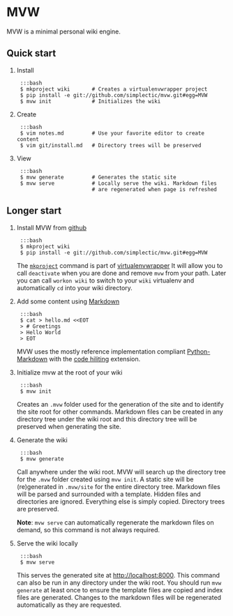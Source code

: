 # MVW

MVW is a minimal personal wiki engine.

## Quick start
    
1. Install

        :::bash
        $ mkproject wiki       # Creates a virtualenvwrapper project
        $ pip install -e git://github.com/simplectic/mvw.git#egg=MVW
        $ mvw init             # Initializes the wiki 

2. Create

        :::bash
        $ vim notes.md         # Use your favorite editor to create content
        $ vim git/install.md   # Directory trees will be preserved

3. View

        :::bash
        $ mvw generate         # Generates the static site
        $ mvw serve            # Locally serve the wiki. Markdown files
                               # are regenerated when page is refreshed

## Longer start

1. Install MVW from [github][1]

        :::bash
        $ mkproject wiki 
        $ pip install -e git://github.com/simplectic/mvw.git#egg=MVW

    The [`mkproject`][3] command is part of [virtualenvwrapper][2]
    It will allow you to call `deactivate` when you are done and 
    remove `mvw` from your path.  Later you can call `workon wiki` 
    to switch to your `wiki` virtualenv and automatically `cd` into
    your wiki directory.


2. Add some content using [Markdown][4]

        :::bash
        $ cat > hello.md <<EOT
        > # Greetings
        > Hello World
        > EOT

    MVW uses the mostly reference implementation compliant 
    [Python-Markdown][5] with the [code hiliting][6] extension.
    
3. Initialize mvw at the root of your wiki

        :::bash
        $ mvw init

    Creates an `.mvw` folder used for the generation of the site
    and to identify the site root for other commands.  Markdown files 
    can be created in any directory tree under the wiki root and this
    directory tree will be preserved when generating the site.

4. Generate the wiki

        :::bash
        $ mvw generate

    Call anywhere under the wiki root. MVW will search up the directory 
    tree for the `.mvw` folder created using `mvw init`.  A static site
    will be (re)generated in `.mvw/site` for the entire directory tree. 
    Markdown files will be parsed and surrounded with a template. Hidden 
    files and directories are ignored. Everything else is simply copied. 
    Directory trees are preserved.
    
    **Note**: `mvw serve` can automatically regenerate the markdown files 
    on demand, so this command is not always required.

5. Serve the wiki locally

        :::bash
        $ mvw serve

    This serves the generated site at <http://localhost:8000>. This command
    can also be run in any directory under the wiki root.  You should run
    `mvw generate` at least once to ensure the template files are copied
    and index files are generated. Changes to the markdown files will
    be regenerated automatically as they are requested.


[1]: http://github.com/simplectic/mvw
[2]: http://www.doughellmann.com/docs/virtualenvwrapper/
[3]: http://www.doughellmann.com/docs/virtualenvwrapper/command_ref.html#project-directory-management
[4]: http://daringfireball.net/projects/markdown/
[5]: http://www.freewisdom.org/projects/python-markdown
[6]: /examples/code.html
